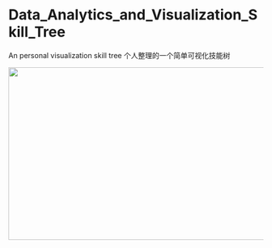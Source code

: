 # Data_Analytics_and_Visualization_Skill_Tree
An personal visualization skill tree 
个人整理的一个简单可视化技能树

<p align="center">
  <img width="546" height="342" src="https://github.com/Johnnydaszhu/Data_Analytics_and_Visualization_Skill_Tree/blob/master/demo.gif">
</p>
